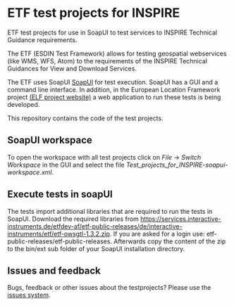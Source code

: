 # ETF test projects for INSPIRE
ETF test projects for use in SoapUI to test services to INSPIRE Technical Guidance requirements.

The ETF (ESDIN Test Framework) allows for testing geospatial webservices (like WMS, WFS, Atom) to the requirements of the INSPIRE Technical Guidances for View and Download Services.

The ETF uses SoapUI [SoapUI](http://www.soapui.org/) for test execution. SoapUI has a GUI and a command line interface. In addition, in the European Location Framework project [(ELF project website)](http://www.elfproject.eu/) a web application to run these tests is being developed.

This repository contains the code of the test projects.

## SoapUI workspace
To open the workspace with all test projects click on _File_ -> _Switch Workspace_ in the GUI and select the file _Test_projects_for_INSPIRE-soapui-workspace.xml_.

## Execute tests in soapUI
The tests import additional libraries that are required to run the tests in SoapUI. Download the required libraries from https://services.interactive-instruments.de/etfdev-af/etf-public-releases/de/interactive-instruments/etf/etf-owsgtl-1.3.2.zip. If you are asked for a login use: etf-public-releases/etf-public-releases. Afterwards copy the content of the zip to the bin/ext sub folder of your SoapUI installation directory.

## Issues and feedback
Bugs, feedback or other issues about the testprojects? Please use the [issues system](https://github.com/Geonovum/etf-test-projects-inspire/issues).
